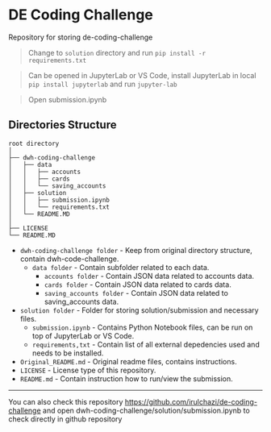 # DE Coding Challenge
Repository for storing de-coding-challenge


> Change to `solution` directory and run `pip install -r requirements.txt`

> Can be opened in JupyterLab or VS Code, install JupyterLab in local `pip install jupyterlab` and run `jupyter-lab`

> Open submission.ipynb

## Directories Structure

```
root directory
│
├── dwh-coding-challenge
│   ├── data
│   │   ├── accounts
│   │   ├── cards
│   │   └── saving_accounts
│   ├── solution
│   │   ├── submission.ipynb
│   │   └── requirements.txt           
│   └── README.MD          
│
├── LICENSE         
└── README.MD
```

- `dwh-coding-challenge folder` - Keep from original directory structure, contain dwh-code-challenge.
  - `data folder` - Contain subfolder related to each data.
    - `accounts folder` - Contain JSON data related to accounts data.
    - `cards folder` - Contain JSON data related to cards data.
    - `saving_accounts folder` - Contain JSON data related to saving_accounts data.
- `solution folder` - Folder for storing solution/submission and necessary files.
  - `submission.ipynb` - Contains Python Notebook files, can be run on top of JupyterLab or VS Code.
  - `requirements,txt` - Contain list of all external depedencies used and needs to be installed.
- `Original_README.md` - Original readme files, contains instructions.
- `LICENSE` - License type of this repository.
- `README.md` - Contain instruction how to run/view the submission.

---

You can also check this repository https://github.com/irulchazi/de-coding-challenge and open dwh-coding-challenge/solution/submission.ipynb to check directly in github repository